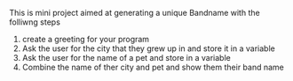 This is mini project aimed at generating a unique Bandname with the folliwng steps

1. create a greeting for your program
2. Ask the user for the city that they grew up in and store it in a variable
3. Ask the user for the name of a pet and store in a variable
4. Combine the name of ther city and pet and show them their band name
